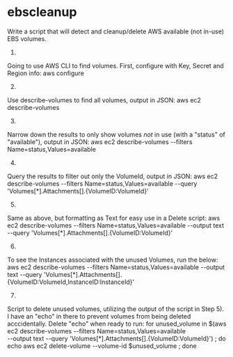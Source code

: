 # ebscleanup
Write a script that will detect and cleanup/delete AWS available (not in-use) EBS volumes.

1)
Going to use AWS CLI to find volumes. First, configure with Key, Secret and Region info:
aws configure

2)
Use describe-volumes to find all volumes, output in JSON:
aws ec2 describe-volumes

3)
Narrow down the results to only show volumes *not* in use (with a "status" of "available"), output in JSON:
aws ec2 describe-volumes --filters Name=status,Values=available

4)
Query the results to filter out only the VolumeId, output in JSON:
aws ec2 describe-volumes --filters Name=status,Values=available --query 'Volumes[*].Attachments[].{VolumeID:VolumeId}'

5)
Same as above, but formatting as Text for easy use in a Delete script:
aws ec2 describe-volumes --filters Name=status,Values=available --output text --query 'Volumes[*].Attachments[].{VolumeID:VolumeId}'

6)
To see the Instances associated with the unused Volumes, run the below:
aws ec2 describe-volumes --filters Name=status,Values=available --output text --query 'Volumes[*].Attachments[].{VolumeID:VolumeId,InstanceID:InstanceId}'

7)
Script to delete unused volumes, utilizing the output of the script in Step 5). I have an "echo" in there to prevent volumes from being deleted acccidentally. Delete "echo" when ready to run:
for unused_volume in $(aws ec2 describe-volumes --filters Name=status,Values=available \
--output text --query 'Volumes[*].Attachments[].{VolumeID:VolumeId}') ; 
do echo aws ec2 delete-volume --volume-id $unused_volume ; done
 
